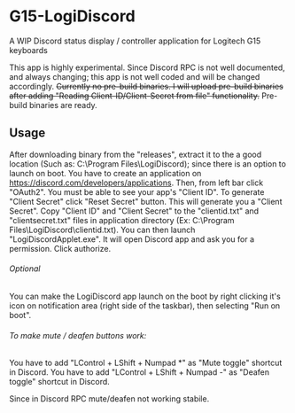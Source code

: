 # G15-LogiDiscord
A WIP Discord status display / controller application for Logitech G15 keyboards

This app is highly experimental. Since Discord RPC is not well documented, and always changing; this app is not well coded and will be changed accordingly.
~~Currently no pre-build binaries. I will upload pre-build binaries after adding "Reading Client-ID/Client-Secret from file" functionality.~~
Pre-build binaries are ready.

## Usage
After downloading binary from the "releases", extract it to the a good location (Such as: C:\Program Files\LogiDiscord); since there is an option to launch on boot.
You have to create an application on https://discord.com/developers/applications. Then, from left bar click "OAuth2".
You must be able to see your app's "Client ID". To generate "Client Secret" click "Reset Secret" button. This will generate you a "Client Secret".
Copy "Client ID" and "Client Secret" to the "clientid.txt" and "clientsecret.txt" files in application directory (Ex: C:\Program Files\LogiDiscord\clientid.txt).
You can then launch "LogiDiscordApplet.exe". It will open Discord app and ask you for a permission. Click authorize.

###### Optional
You can make the LogiDiscord app launch on the boot by right clicking it's icon on notification area (right side of the taskbar), then selecting "Run on boot".

###### To make mute / deafen buttons work:

You have to add "LControl + LShift + Numpad *" as "Mute toggle" shortcut in Discord.
You have to add "LControl + LShift + Numpad -" as "Deafen toggle" shortcut in Discord.

Since in Discord RPC mute/deafen not working stabile. 
